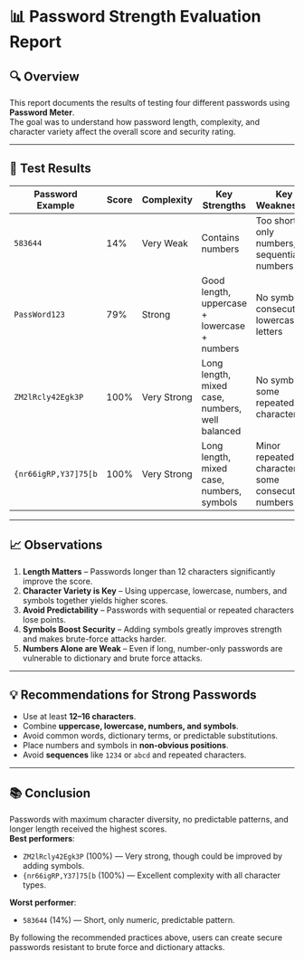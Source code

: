 # 📊 Password Strength Evaluation Report

## 🔍 Overview
This report documents the results of testing four different passwords using **Password Meter**.  
The goal was to understand how password length, complexity, and character variety affect the overall score and security rating.

---

## 🧪 Test Results

| Password Example          | Score  | Complexity   | Key Strengths                                  | Key Weaknesses                              |
|---------------------------|--------|--------------|------------------------------------------------|----------------------------------------------|
| `583644`                  | 14%    | Very Weak    | Contains numbers                               | Too short, only numbers, sequential numbers  |
| `PassWord123`             | 79%    | Strong       | Good length, uppercase + lowercase + numbers  | No symbols, consecutive lowercase letters    |
| `ZM2lRcly42Egk3P`         | 100%   | Very Strong  | Long length, mixed case, numbers, well balanced| No symbols, some repeated characters         |
| `{nr66igRP,Y37]75[b`      | 100%   | Very Strong  | Long length, mixed case, numbers, symbols     | Minor repeated characters, some consecutive numbers |

---

## 📈 Observations
1. **Length Matters** – Passwords longer than 12 characters significantly improve the score.
2. **Character Variety is Key** – Using uppercase, lowercase, numbers, and symbols together yields higher scores.
3. **Avoid Predictability** – Passwords with sequential or repeated characters lose points.
4. **Symbols Boost Security** – Adding symbols greatly improves strength and makes brute-force attacks harder.
5. **Numbers Alone are Weak** – Even if long, number-only passwords are vulnerable to dictionary and brute force attacks.

---

## 💡 Recommendations for Strong Passwords
- Use at least **12–16 characters**.
- Combine **uppercase, lowercase, numbers, and symbols**.
- Avoid common words, dictionary terms, or predictable substitutions.
- Place numbers and symbols in **non-obvious positions**.
- Avoid **sequences** like `1234` or `abcd` and repeated characters.

---

## 📚 Conclusion
Passwords with maximum character diversity, no predictable patterns, and longer length received the highest scores.  
**Best performers**:  
- `ZM2lRcly42Egk3P` (100%) — Very strong, though could be improved by adding symbols.  
- `{nr66igRP,Y37]75[b` (100%) — Excellent complexity with all character types.

**Worst performer**:  
- `583644` (14%) — Short, only numeric, predictable pattern.

By following the recommended practices above, users can create secure passwords resistant to brute force and dictionary attacks.
